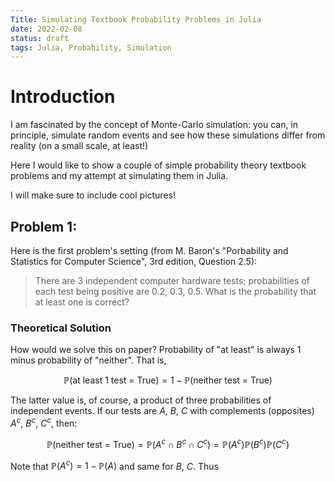 ```yaml
---
Title: Simulating Textbook Probability Problems in Julia
date: 2022-02-08
status: draft
tags: Julia, Probability, Simulation
---
```


# Introduction

I am fascinated by the concept of Monte-Carlo simulation: you can, in principle, simulate random events and see how these simulations differ from reality (on a small scale, at least!)

Here I would like to show a couple of simple probability theory textbook problems and my attempt at simulating them in Julia.

I will make sure to include cool pictures!

## Problem 1:

Here is the first problem's setting (from M. Baron's "Porbability and Statistics for Computer Science", 3rd edition, Question 2.5):

>  There are 3 independent computer hardware tests; probabilities of each test being positive are 0.2, 0.3, 0.5. What is the probability that at least one is correct?

### Theoretical Solution

How would we solve this on paper? Probability of "at least" is always 1 minus probability of "neither". That is, 

$$\mathbb{P}(\textrm{at least 1 test = True}) = 1 - \mathbb{P}(\textrm{neither test = True})$$

The latter value is, of course, a product of three probabilities of independent events. If our tests are $A,~B,~C$ with complements (opposites) $A^c,~B^c,~C^c$, then: 

$$\mathbb{P}(\textrm{neither test = True}) = \mathbb{P}(A^c\cap B^c \cap C^c)=\mathbb{P}(A^c)\mathbb{P}(B^c)\mathbb{P}(C^c)$$

Note that $\mathbb{P}(A^c) = 1 - \mathbb{P}(A)$ and same for $B,~C$. Thus